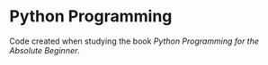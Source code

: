 # Python Programming

Code created when studying the book _Python Programming for the Absolute
Beginner_.
